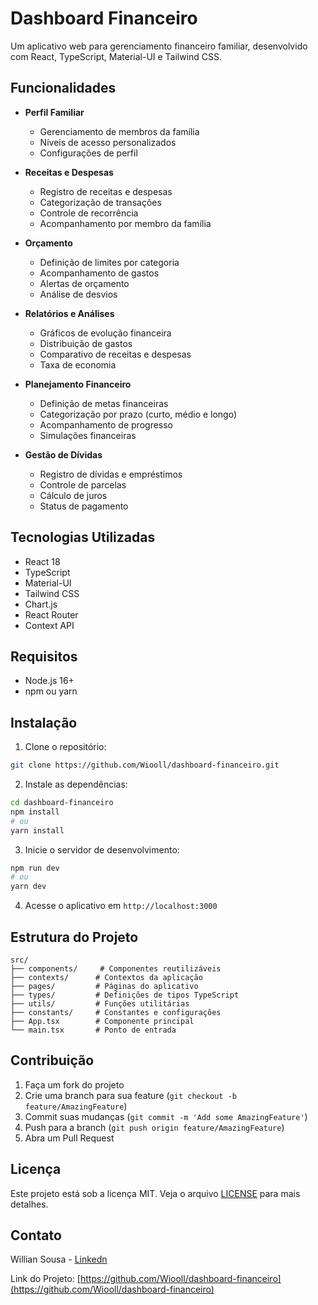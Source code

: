 # Dashboard Financeiro

Um aplicativo web para gerenciamento financeiro familiar, desenvolvido com React, TypeScript, Material-UI e Tailwind CSS.

## Funcionalidades

- **Perfil Familiar**

  - Gerenciamento de membros da família
  - Níveis de acesso personalizados
  - Configurações de perfil

- **Receitas e Despesas**

  - Registro de receitas e despesas
  - Categorização de transações
  - Controle de recorrência
  - Acompanhamento por membro da família

- **Orçamento**

  - Definição de limites por categoria
  - Acompanhamento de gastos
  - Alertas de orçamento
  - Análise de desvios

- **Relatórios e Análises**

  - Gráficos de evolução financeira
  - Distribuição de gastos
  - Comparativo de receitas e despesas
  - Taxa de economia

- **Planejamento Financeiro**

  - Definição de metas financeiras
  - Categorização por prazo (curto, médio e longo)
  - Acompanhamento de progresso
  - Simulações financeiras

- **Gestão de Dívidas**
  - Registro de dívidas e empréstimos
  - Controle de parcelas
  - Cálculo de juros
  - Status de pagamento

## Tecnologias Utilizadas

- React 18
- TypeScript
- Material-UI
- Tailwind CSS
- Chart.js
- React Router
- Context API

## Requisitos

- Node.js 16+
- npm ou yarn

## Instalação

1. Clone o repositório:

```bash
git clone https://github.com/Wiooll/dashboard-financeiro.git
```

2. Instale as dependências:

```bash
cd dashboard-financeiro
npm install
# ou
yarn install
```

3. Inicie o servidor de desenvolvimento:

```bash
npm run dev
# ou
yarn dev
```

4. Acesse o aplicativo em `http://localhost:3000`

## Estrutura do Projeto

```
src/
├── components/     # Componentes reutilizáveis
├── contexts/      # Contextos da aplicação
├── pages/         # Páginas do aplicativo
├── types/         # Definições de tipos TypeScript
├── utils/         # Funções utilitárias
├── constants/     # Constantes e configurações
├── App.tsx        # Componente principal
└── main.tsx       # Ponto de entrada
```

## Contribuição

1. Faça um fork do projeto
2. Crie uma branch para sua feature (`git checkout -b feature/AmazingFeature`)
3. Commit suas mudanças (`git commit -m 'Add some AmazingFeature'`)
4. Push para a branch (`git push origin feature/AmazingFeature`)
5. Abra um Pull Request

## Licença

Este projeto está sob a licença MIT. Veja o arquivo [LICENSE](LICENSE) para mais detalhes.

## Contato

Willian Sousa - [Linkedn](https://www.linkedin.com/in/willian-sousa-581160180/)

Link do Projeto: [https://github.com/Wiooll/dashboard-financeiro](https://github.com/Wiooll/dashboard-financeiro)
